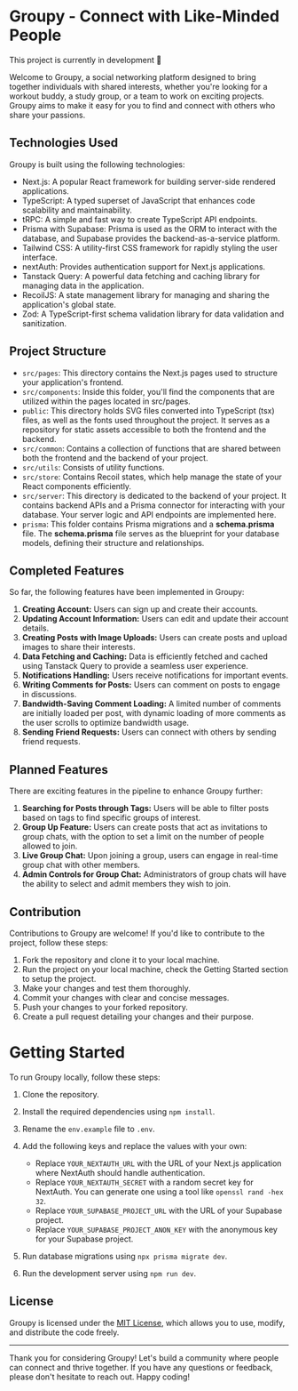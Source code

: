 # Groupy - Connect with Like-Minded People

This project is currently in development :rocket:

Welcome to Groupy, a social networking platform designed to bring together individuals with shared interests, whether you're looking for a workout buddy, a study group, or a team to work on exciting projects. Groupy aims to make it easy for you to find and connect with others who share your passions.

## Technologies Used

Groupy is built using the following technologies:

- Next.js: A popular React framework for building server-side rendered applications.
- TypeScript: A typed superset of JavaScript that enhances code scalability and maintainability.
- tRPC: A simple and fast way to create TypeScript API endpoints.
- Prisma with Supabase: Prisma is used as the ORM to interact with the database, and Supabase provides the backend-as-a-service platform.
- Tailwind CSS: A utility-first CSS framework for rapidly styling the user interface.
- nextAuth: Provides authentication support for Next.js applications.
- Tanstack Query: A powerful data fetching and caching library for managing data in the application.
- RecoilJS: A state management library for managing and sharing the application's global state.
- Zod: A TypeScript-first schema validation library for data validation and sanitization.

## Project Structure

- `src/pages`: This directory contains the Next.js pages used to structure your application's frontend.
- `src/components`: Inside this folder, you'll find the components that are utilized within the pages located in src/pages.
- `public`: This directory holds SVG files converted into TypeScript (tsx) files, as well as the fonts used throughout the project. It serves as a repository for static assets accessible to both the frontend and the backend.
- `src/common`: Contains a collection of functions that are shared between both the frontend and the backend of your project.
- `src/utils`: Consists of utility functions.
- `src/store`: Contains Recoil states, which help manage the state of your React components efficiently.
- `src/server`: This directory is dedicated to the backend of your project. It contains backend APIs and a Prisma connector for interacting with your database. Your server logic and API endpoints are implemented here.
- `prisma`: This folder contains Prisma migrations and a **schema.prisma** file. The **schema.prisma** file serves as the blueprint for your database models, defining their structure and relationships.

## Completed Features

So far, the following features have been implemented in Groupy:

1. **Creating Account:** Users can sign up and create their accounts.
2. **Updating Account Information:** Users can edit and update their account details.
3. **Creating Posts with Image Uploads:** Users can create posts and upload images to share their interests.
4. **Data Fetching and Caching:** Data is efficiently fetched and cached using Tanstack Query to provide a seamless user experience.
5. **Notifications Handling:** Users receive notifications for important events.
6. **Writing Comments for Posts:** Users can comment on posts to engage in discussions.
7. **Bandwidth-Saving Comment Loading:** A limited number of comments are initially loaded per post, with dynamic loading of more comments as the user scrolls to optimize bandwidth usage.
8. **Sending Friend Requests:** Users can connect with others by sending friend requests.

## Planned Features

There are exciting features in the pipeline to enhance Groupy further:

1. **Searching for Posts through Tags:** Users will be able to filter posts based on tags to find specific groups of interest.
2. **Group Up Feature:** Users can create posts that act as invitations to group chats, with the option to set a limit on the number of people allowed to join.
3. **Live Group Chat:** Upon joining a group, users can engage in real-time group chat with other members.
4. **Admin Controls for Group Chat:** Administrators of group chats will have the ability to select and admit members they wish to join.

## Contribution

Contributions to Groupy are welcome! If you'd like to contribute to the project, follow these steps:

1. Fork the repository and clone it to your local machine.
2. Run the project on your local machine, check the Getting Started section to setup the project.
5. Make your changes and test them thoroughly.
6. Commit your changes with clear and concise messages.
7. Push your changes to your forked repository.
8. Create a pull request detailing your changes and their purpose.


# Getting Started

To run Groupy locally, follow these steps:

1. Clone the repository.
2. Install the required dependencies using `npm install`.
3. Rename the `env.example` file to `.env`.
4. Add the following keys and replace the values with your own:

   - Replace `YOUR_NEXTAUTH_URL` with the URL of your Next.js application where NextAuth should handle authentication.
   - Replace `YOUR_NEXTAUTH_SECRET` with a random secret key for NextAuth. You can generate one using a tool like `openssl rand -hex 32`.
   - Replace `YOUR_SUPABASE_PROJECT_URL` with the URL of your Supabase project.
   - Replace `YOUR_SUPABASE_PROJECT_ANON_KEY` with the anonymous key for your Supabase project.

5. Run database migrations using `npx prisma migrate dev`.
6. Run the development server using `npm run dev`.

## License

Groupy is licensed under the [MIT License](LICENSE), which allows you to use, modify, and distribute the code freely.

---

Thank you for considering Groupy! Let's build a community where people can connect and thrive together. If you have any questions or feedback, please don't hesitate to reach out. Happy coding!
